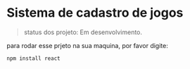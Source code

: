# Sistema de cadastro de jogos 

>status dos projeto: Em desenvolvimento.

para rodar esse prjeto na sua maquina, por favor digite:

```
npm install react
```

